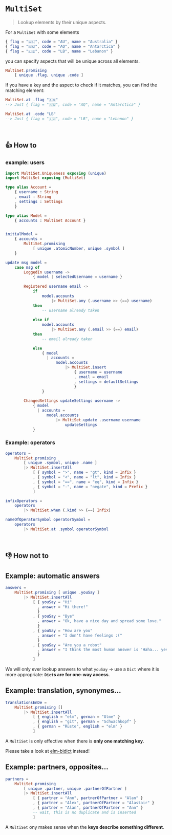 # `MultiSet`
> Lookup elements by their unique aspects.

For a `MultiSet` with some elements
```elm
{ flag = "🇦🇺", code = "AU", name = "Australia" }
{ flag = "🇦🇶", code = "AQ", name = "Antarctica" }
{ flag = "🇱🇧", code = "LB", name = "Lebanon" }
```
you can specify aspects that will be unique across all elements.
```elm
MultiSet.promising
    [ unique .flag, unique .code ]
```
If you have a key and the aspect to check if it matches, you can find the matching element:

```elm
MultiSet.at .flag "🇦🇶"
--> Just { flag = "🇦🇶", code = "AQ", name = "Antarctica" }

MultiSet.at .code "LB"
--> Just { flag = "🇱🇧", code = "LB", name = "Lebanon" }
```

&nbsp;


## 👍 How to

### example: users

```elm
import MultiSet.Uniqueness exposing (unique)
import MultiSet exposing (MultiSet)

type alias Account =
    { username : String
    , email : String
    , settings : Settings
    }

type alias Model =
    { accounts : MultiSet Account }


initialModel =
    { accounts =
        MultiSet.promising
            [ unique .atomicNumber, unique .symbol ]
    }

update msg model =
    case msg of
        LoggedIn username ->
            { model | selectedUsername = username }
        
        Registered username email ->
            if
                model.accounts
                    |> MultiSet.any (.username >> (==) username)
            then
                -- username already taken
            
            else if
                model.accounts
                    |> MultiSet.any (.email >> (==) email)
            then
                -- email already taken

            else
                { model
                  | accounts =
                      model.accounts
                          |> MultiSet.insert
                              { username = username
                              , email = email
                              , settings = defaultSettings
                              }
                }
            
        ChangedSettings updateSettings username ->
            { model
              | accounts =
                  model.accounts
                      |> MultiSet.update .username username
                          updateSettings
            }
```

### Example: operators

```elm
operators =
    MultiSet.promising
        [ unique .symbol, unique .name ]
        |> MultiSet.insertAll
            [ { symbol = ">", name = "gt", kind = Infix }
            , { symbol = "<", name = "lt", kind = Infix }
            , { symbol = "==", name = "eq", kind = Infix }
            , { symbol = "-", name = "negate", kind = Prefix }
            ]

infixOperators =
    operators
        |> MultiSet.when (.kind >> (==) Infix)

nameOfOperatorSymbol operatorSymbol =
    operators
        |> MultiSet.at .symbol operatorSymbol
```
&nbsp;


## 👎 How not to

## Example: automatic answers
```elm
answers =
    MultiSet.promising [ unique .youSay ]
        |> MultiSet.insertAll
            [ { youSay = "Hi"
              , answer = "Hi there!"
              }
            , { youSay = "Bye"
              , answer = "Ok, have a nice day and spread some love."
              }
            , { youSay = "How are you"
              , answer = "I don't have feelings :("
              }
            , { youSay = "Are you a robot"
              , answer = "I think the most human answer is 'Haha... yes'"
              }
            ]
```
We will only ever lookup answers to what `youSay`
→ use a `Dict` where it is more appropriate: **`Dict`s are for one-way access**.

## Example: translation, synonymes...
```elm
translationsEnDe =
    MultiSet.promising []
        |> MultiSet.insertAll
            [ { english = "elm", german = "Ulme" }
            , { english = "git", german = "Schwachkopf" }
            , { german = "Rüste", english = "elm" }
            ]
```
A `MultiSet` is only effective when there is **only one matching key**.

Please take a look at [elm-bidict](https://github.com/Janiczek/elm-bidict) instead!

## Example: partners, opposites...

```elm
partners =
    MultiSet.promising
        [ unique .partner, unique .partnerOfPartner ]
        |> MultiSet.insertAll
            [ { partner = "Ann", partnerOfPartner = "Alan" }
            , { partner = "Alex", partnerOfPartner = "Alastair" }
            , { partner = "Alan", partnerOfPartner = "Ann" }
            -- wait, this is no duplicate and is inserted
            ]
```
A `MultiSet` ony makes sense when the **keys describe something different**.
